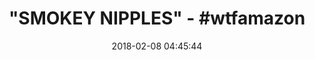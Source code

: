 ---
title: '"SMOKEY NIPPLES" - #wtfamazon'
name: >-
  Beauty Maid Chinese Red Porcelain Ceramic Craftwork Incense Burner Backflow
  Cone Holder Artwork Home Decor Figurine
date: '2018-02-08 04:45:44'
buy_now: >-
  https://www.amazon.com/Chinese-Porcelain-Craftwork-Backflow-Figurine/dp/B074V17CMZ?SubscriptionId=AKIAIA5RBQIWQVTCUEUQ&tag=coldcutdeals-20&linkCode=xm2&camp=2025&creative=165953&creativeASIN=B074V17CMZ
description_markdown: >+
  Beauty Maid Chinese Red Porcelain Ceramic Craftwork Incense Burner Backflow
  Cone Holder Artwork Home Decor Figurine

    - Package include: 1 incense burner & 1 pedestal & 10 backflow incense cones

    - Material: Ceramic, Handmade

    - Collection: Exquisite gifts & Beautiful Home Decor

    - Application scope: Living room, bedroom, study, office, meditation room, yoga room, hotel, library,etc

    - Product Dimension: 5 * 3.8 * 2.8 INCH

tweet_id_str: '961461017422237696'
price: $21.00
you_save: ''
asin: B074V17CMZ
image: 'https://images-na.ssl-images-amazon.com/images/I/41bCYAkXndL.jpg'

---